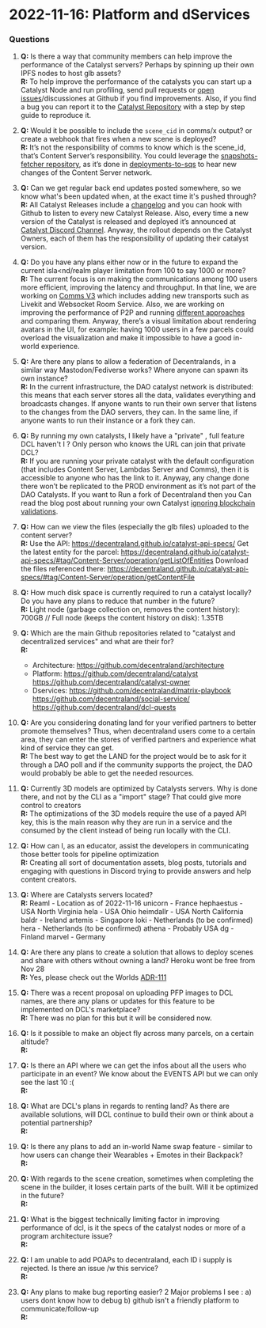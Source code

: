 # 2022-11-16: Platform and dServices


### Questions 

1. **Q:** Is there a way that community members can help improve the performance of the Catalyst servers? Perhaps by spinning up their own IPFS nodes to host glb assets?<br/>
**R:** To help improve the performance of the catalysts you can start up a Catalyst Node and run profiling, send pull requests or [open issues](https://github.com/decentraland/issues/issues/new/choose)/discussiones at Github if you find improvements. Also, if you find a bug you can report it to the [Catalyst Repository](https://github.com/decentraland/catalyst) with a step by step guide to reproduce it.

1. **Q:** Would it be possible to include the `scene_cid` in comms/x output? or create a webhook that fires when a new scene is deployed?<br/>
**R:** It’s not the responsibility of comms to know which is the scene_id, that’s Content Server’s responsibility. You could leverage the [snapshots-fetcher repository](https://github.com/decentraland/snapshots-fetcher), as it’s done in [deployments-to-sqs](https://github.com/decentraland/deployments-to-sqs) to hear new changes of the Content Server network.


1. **Q:** Can we get regular back end updates posted somewhere, so we know what's been updated when, at the exact time it's pushed through?<br/>
**R:** All Catalyst Releases include a [changelog](https://github.com/decentraland/catalyst/releases) and you can hook with Github to listen to every new Catalyst Release. Also, every time a new version of the Catalyst is released and deployed it’s announced at [Catalyst Discord Channel](https://discord.com/channels/417796904760639509/948230185457696820). Anyway, the rollout depends on the Catalyst Owners, each of them has the responsibility of updating their catalyst version.


1. **Q:** Do you have any plans either now or in the future to expand the current isla<nd/realm player limitation from 100 to say 1000 or more?<br/>
**R:** The current focus is on making the communications among 100 users more efficient, improving the latency and throughput. In that line, we are working on [Comms V3](https://rfc.decentraland.org/adr/ADR-70) which includes adding new transports such as Livekit and Websocket Room Service. Also, we are working on improving the performance of P2P and running [different approaches](https://rfc.decentraland.org/adr/ADR-114) and comparing them.
Anyway, there’s a visual limitation about rendering avatars in the UI, for example: having 1000 users in a few parcels could overload the visualization and make it impossible to have a good in-world experience.

1. **Q:** Are there any plans to allow a federation of Decentralands, in a similar way Mastodon/Fediverse works? Where anyone can spawn its own instance?<br/> 
**R:** In the current infrastructure, the DAO catalyst network is distributed: this means that each server stores all the data, validates everything and broadcasts changes. If anyone wants to run their own server that listens to the changes from the DAO servers, they can. In the same line, if anyone wants to run their instance or a fork they can.

1. **Q:** By running my own catalysts, I likely have a "private" , full feature DCL haven't I ? Only person who knows the URL can join that private DCL?<br/>
**R:** If you are running your private catalyst with the default configuration (that includes Content Server, Lambdas Server and Comms), then it is accessible to anyone who has the link to it. Anyway, any change done there won’t be replicated to the PROD environment as it’s not part of the DAO Catalysts.
If you want to Run a fork of Decentraland then you Can read the blog post about running your own Catalyst [ignoring blockchain validations](https://docs.decentraland.org/contributor/tutorials/how-to-run-a-catalyst/#using-your-node-for-scene-development).

1. **Q:** How can we view the files (especially the glb files) uploaded to the content server?<br/>
**R:** Use the API: https://decentraland.github.io/catalyst-api-specs/
Get the latest entity for the parcel: https://decentraland.github.io/catalyst-api-specs/#tag/Content-Server/operation/getListOfEntities
Download the files referenced there: https://decentraland.github.io/catalyst-api-specs/#tag/Content-Server/operation/getContentFile

1. **Q:** How much disk space is currently required to run a catalyst locally? Do you have any plans to reduce that number in the future?<br/>
**R:** Light node (garbage collection on, removes the content history): 700GB  // Full node (keeps the content history on disk): 1.35TB

1. **Q:** Which are the main Github repositories related to "catalyst and decentralized services" and what are their for?<br/>
**R:** 
   - Architecture: https://github.com/decentraland/architecture
   - Platform: 
     https://github.com/decentraland/catalyst
     https://github.com/decentraland/catalyst-owner
   - Dservices:
     https://github.com/decentraland/matrix-playbook
     https://github.com/decentraland/social-service/
     https://github.com/decentraland/dcl-quests


1. **Q:** Are you considering donating land for your verified partners to better promote themselves? Thus, when decentraland users come to a certain area, they can enter the stores of verified partners and experience what kind of service they can get.<br/>
**R:** The best way to get the LAND for the project would be to ask for it through a DAO poll and if the community supports the project, the DAO would probably be able to get the needed resources. 

1. **Q:** Currently 3D models are optimized by Catalysts servers. Why is done there, and not by the CLI as a "import" stage? That could give more control to creators<br/>
**R:** The optimizations of the 3D models require the use of a payed API key, this is the main reason why they are run in a service and the consumed by the client instead of being run locally with the CLI. 

1. **Q:** How can I, as an educator, assist the developers in communicating those better tools for pipeline optimization<br/>
**R:** Creating all sort of documentation assets, blog posts, tutorials and engaging with questions in Discord trying to provide answers and help content creators.  

1. **Q:** Where are Catalysts servers located?<br/>
**R:** Reaml - Location as of 2022-11-16
unicorn - France
hephaestus - USA North Virginia
hela - USA Ohio
heimdallr - USA North California
baldr - Ireland
artemis - Singapore
loki - Netherlands (to be confirmed)
hera - Netherlands (to be confirmed)
athena - Probably USA
dg - Finland
marvel - Germany

1. **Q:** Are there any plans to create a solution that allows to deploy scenes and share with others without owning a land? Heroku wont be free from Nov 28<br/>
**R:** Yes, please check out the Worlds [ADR-111](https://rfc.decentraland.org/adr/ADR-111)


1. **Q:**  There was a recent proposal on uploading PFP images to DCL names, are there any plans or updates for this feature to be implemented on DCL's marketplace?<br/>
**R:** There was no plan for this but it will be considered now. 

1. **Q:** Is it possible to make an object fly across many parcels, on a certain altitude?<br/>
**R:** 

1. **Q:** Is there an API where we can get the infos about all the users who participate in an event? We know about the EVENTS API  but we can only see the last 10 :(<br/>
**R:** 

1. **Q:**  What are DCL's plans in regards to renting land? As there are available solutions, will DCL continue to build their own or think about a potential partnership?<br/>
**R:** 


1. **Q:** Is there any plans to add an in-world Name swap feature - similar to how users can change their Wearables + Emotes in their Backpack?<br/>
**R:**

1. **Q:**   With regards to the scene creation, sometimes when completing the scene in the builder, it loses certain parts of the built. Will it be optimized in the future?<br/>
**R:**

1. **Q:** What is the biggest technically limiting factor in improving performance of dcl, is it the specs of the catalyst nodes or more of a program architecture issue?<br/>
**R:** 


1. **Q:** I am unable to add POAPs to decentraland, each ID i supply is rejected. Is there an issue /w this service?<br/> 
**R:**  


1. **Q:** Any plans to make bug reporting easier? 2 Major problems I see : a) users dont know how to debug b) github isn't a friendly platform to communicate/follow-up<br/>
**R:** 
